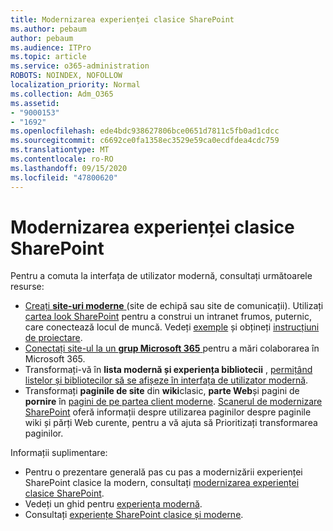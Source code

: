 ```yaml
---
title: Modernizarea experienței clasice SharePoint
ms.author: pebaum
author: pebaum
ms.audience: ITPro
ms.topic: article
ms.service: o365-administration
ROBOTS: NOINDEX, NOFOLLOW
localization_priority: Normal
ms.collection: Adm_O365
ms.assetid:
- "9000153"
- "1692"
ms.openlocfilehash: ede4bdc938627806bce0651d7811c5fb0ad1cdcc
ms.sourcegitcommit: c6692ce0fa1358ec3529e59ca0ecdfdea4cdc759
ms.translationtype: MT
ms.contentlocale: ro-RO
ms.lasthandoff: 09/15/2020
ms.locfileid: "47800620"
---
```

# <a name="modernize-your-classic-sharepoint-experience"></a>Modernizarea experienței clasice SharePoint

Pentru a comuta la interfața de utilizator modernă, consultați următoarele resurse:

- [Creați **site-uri moderne** ](https://support.office.com/article/create-a-team-site-in-sharepoint-ef10c1e7-15f3-42a3-98aa-b5972711777d) (site de echipă sau site de comunicații). Utilizați [cartea look SharePoint](https://lookbook.microsoft.com/assets/SharePoint_lookbook_2019.pdf) pentru a construi un intranet frumos, puternic, care conectează locul de muncă. Vedeți [exemple](https://lookbook.microsoft.com/) și obțineți [instrucțiuni de proiectare](https://spdesign.azurewebsites.net/).
- [Conectați site-ul la un **grup Microsoft 365** ](https://docs.microsoft.com/sharepoint/dev/transform/modernize-connect-to-office365-group) pentru a mări colaborarea în Microsoft 365.
- Transformați-vă în **lista modernă și experiența bibliotecii** , [permițând listelor și bibliotecilor să se afișeze în interfața de utilizator modernă](https://docs.microsoft.com/sharepoint/dev/transform/modernize-userinterface-lists-and-libraries).
- Transformați **paginile de site** din **wiki**clasic, **parte Web**și pagini de **pornire** în [pagini de pe partea client moderne](https://docs.microsoft.com/sharepoint/dev/transform/modernize-userinterface-site-pages). [Scanerul de modernizare SharePoint](https://docs.microsoft.com/sharepoint/dev/transform/modernize-scanner) oferă informații despre utilizarea paginilor despre paginile wiki și părți Web curente, pentru a vă ajuta să Prioritizați transformarea paginilor.

Informații suplimentare:

- Pentru o prezentare generală pas cu pas a modernizării experienței SharePoint clasice la modern, consultați [modernizarea experienței clasice SharePoint](https://docs.microsoft.com/sharepoint/dev/transform/modernize-classic-sites).
- Vedeți un ghid pentru [experiența modernă](https://docs.microsoft.com/sharepoint/guide-to-sharepoint-modern-experience).
- Consultați [experiențe SharePoint clasice și moderne](https://support.office.com/article/sharepoint-classic-and-modern-experiences-5725c103-505d-4a6e-9350-300d3ec7d73f).

